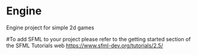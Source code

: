 # Engine
Engine project for simple 2d games

#To add SFML to your project please refer to the getting started section of the SFML Tutorials web
https://www.sfml-dev.org/tutorials/2.5/
